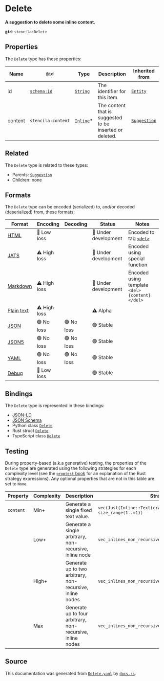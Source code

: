 # Delete

**A suggestion to delete some inline content.**

**`@id`**: `stencila:Delete`

## Properties

The `Delete` type has these properties:

| Name    | `@id`                                | Type                                                                                              | Description                                              | Inherited from                                                                                           |
| ------- | ------------------------------------ | ------------------------------------------------------------------------------------------------- | -------------------------------------------------------- | -------------------------------------------------------------------------------------------------------- |
| id      | [`schema:id`](https://schema.org/id) | [`String`](https://github.com/stencila/stencila/blob/main/docs/reference/schema/data/string.md)   | The identifier for this item.                            | [`Entity`](https://github.com/stencila/stencila/blob/main/docs/reference/schema/other/entity.md)         |
| content | `stencila:content`                   | [`Inline`](https://github.com/stencila/stencila/blob/main/docs/reference/schema/prose/inline.md)* | The content that is suggested to be inserted or deleted. | [`Suggestion`](https://github.com/stencila/stencila/blob/main/docs/reference/schema/prose/suggestion.md) |

## Related

The `Delete` type is related to these types:

- Parents: [`Suggestion`](https://github.com/stencila/stencila/blob/main/docs/reference/schema/prose/suggestion.md)
- Children: none

## Formats

The `Delete` type can be encoded (serialized) to, and/or decoded (deserialized) from, these formats:

| Format                                                                                        | Encoding         | Decoding     | Status                 | Notes                                                                                   |
| --------------------------------------------------------------------------------------------- | ---------------- | ------------ | ---------------------- | --------------------------------------------------------------------------------------- |
| [HTML](https://github.com/stencila/stencila/blob/main/docs/reference/formats/html.md)         | 🔷 Low loss       |              | 🚧 Under development    | Encoded to tag [`<del>`](https://developer.mozilla.org/en-US/docs/Web/HTML/Element/del) |
| [JATS](https://github.com/stencila/stencila/blob/main/docs/reference/formats/jats.md)         | ⚠️ High loss     |              | 🚧 Under development    | Encoded using special function                                                          |
| [Markdown](https://github.com/stencila/stencila/blob/main/docs/reference/formats/markdown.md) | ⚠️ High loss     |              | 🚧 Under development    | Encoded using template `<del>{content}</del>`                                           |
| [Plain text](https://github.com/stencila/stencila/blob/main/docs/reference/formats/text.md)   | ⚠️ High loss     |              | ⚠️ Alpha               |                                                                                         |
| [JSON](https://github.com/stencila/stencila/blob/main/docs/reference/formats/json.md)         | 🟢 No loss        | 🟢 No loss    | 🟢 Stable               |                                                                                         |
| [JSON5](https://github.com/stencila/stencila/blob/main/docs/reference/formats/json5.md)       | 🟢 No loss        | 🟢 No loss    | 🟢 Stable               |                                                                                         |
| [YAML](https://github.com/stencila/stencila/blob/main/docs/reference/formats/yaml.md)         | 🟢 No loss        | 🟢 No loss    | 🟢 Stable               |                                                                                         |
| [Debug](https://github.com/stencila/stencila/blob/main/docs/reference/formats/debug.md)       | 🔷 Low loss       |              | 🟢 Stable               |                                                                                         |

## Bindings

The `Delete` type is represented in these bindings:

- [JSON-LD](https://stencila.dev/Delete.jsonld)
- [JSON Schema](https://stencila.dev/Delete.schema.json)
- Python class [`Delete`](https://github.com/stencila/stencila/blob/main/python/python/stencila/types/delete.py)
- Rust struct [`Delete`](https://github.com/stencila/stencila/blob/main/rust/schema/src/types/delete.rs)
- TypeScript class [`Delete`](https://github.com/stencila/stencila/blob/main/typescript/src/types/Delete.ts)

## Testing

During property-based (a.k.a generative) testing, the properties of the `Delete` type are generated using the following strategies for each complexity level (see the [`proptest` book](https://proptest-rs.github.io/proptest/) for an explanation of the Rust strategy expressions). Any optional properties that are not in this table are set to `None`.

| Property  | Complexity | Description                                                | Strategy                                                                |
| --------- | ---------- | ---------------------------------------------------------- | ----------------------------------------------------------------------- |
| `content` | Min+       | Generate a single fixed text value.                        | `vec(Just(Inline::Text(crate::Text::from("text"))), size_range(1..=1))` |
|           | Low+       | Generate a single arbitrary, non-recursive, inline node    | `vec_inlines_non_recursive(1)`                                          |
|           | High+      | Generate up to two arbitrary, non-recursive, inline nodes  | `vec_inlines_non_recursive(2)`                                          |
|           | Max        | Generate up to four arbitrary, non-recursive, inline nodes | `vec_inlines_non_recursive(4)`                                          |

## Source

This documentation was generated from [`Delete.yaml`](https://github.com/stencila/stencila/blob/main/schema/Delete.yaml) by [`docs.rs`](https://github.com/stencila/stencila/blob/main/rust/schema-gen/src/docs.rs).